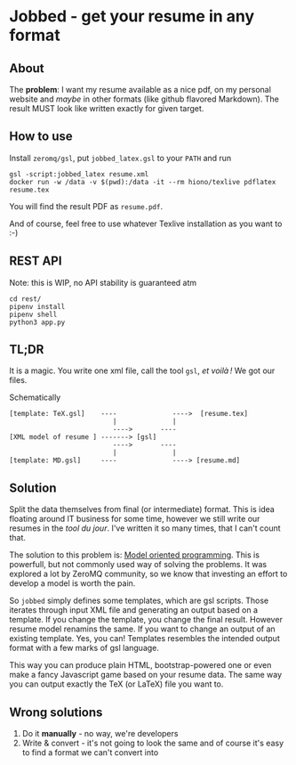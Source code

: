 # Jobbed - get your resume in any format

## About

The **problem**: I want my resume available as a nice pdf, on my personal
website and *maybe* in other formats (like github flavored Markdown). The result
MUST look like written exactly for given target.

## How to use

Install `zeromq/gsl`, put `jobbed_latex.gsl` to your `PATH` and run

```
gsl -script:jobbed_latex resume.xml
docker run -w /data -v $(pwd):/data -it --rm hiono/texlive pdflatex resume.tex
```

You will find the result PDF as `resume.pdf`.

And of course, feel free to use whatever Texlive installation as you want to :-)

## REST API

Note: this is WIP, no API stability is guaranteed atm

```
cd rest/
pipenv install
pipenv shell
python3 app.py
```

## TL;DR

It is a magic. You write one xml file, call the tool `gsl`, *et voilà !* We got
our files.

Schematically

    [template: TeX.gsl]    ----              ---->  [resume.tex]
                              |              |
                              ---->       ----
    [XML model of resume ] -------> [gsl]
                              ---->       ----
                              |              |
    [template: MD.gsl]     ----              ----> [resume.md]

## Solution

Split the data themselves from final (or intermediate) format. This is idea
floating around IT business for some time, however we still write our resumes
in the *tool du jour*. I've written it so many times, that I can't count that.

The solution to this problem is: [Model oriented
programming](https://github.com/zeromq/gsl#model-oriented-programming). This is
powerfull, but not commonly used way of solving the problems. It was explored a
lot by ZeroMQ community, so we know that investing an effort to develop a model
is worth the pain.

So `jobbed` simply defines some templates, which are gsl scripts. Those
iterates through input XML file and generating an output based on a template.
If you change the template, you change the final result. However resume model
renamins the same. If you want to change an output of an existing template.
Yes, you can! Templates resembles the intended output format with a few marks
of gsl language.

This way you can produce plain HTML, bootstrap-powered one or even make a fancy
Javascript game based on your resume data. The same way you can output exactly
the TeX (or LaTeX) file you want to.

## Wrong solutions

1. Do it **manually** - no way, we're developers
2. Write & convert - it's not going to look the same and of course it's easy to
   find a format we can't convert into
